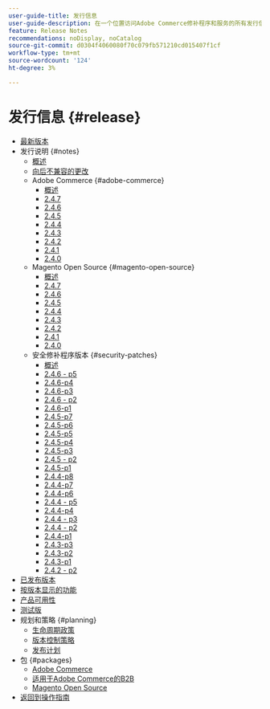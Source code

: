 ```yaml
---
user-guide-title: 发行信息
user-guide-description: 在一个位置访问Adobe Commerce修补程序和服务的所有发行信息。
feature: Release Notes
recommendations: noDisplay, noCatalog
source-git-commit: d0304f4060080f70c079fb571210cd015407f1cf
workflow-type: tm+mt
source-wordcount: '124'
ht-degree: 3%

---
```



# 发行信息 {#release}

- [最新版本](latest.md)
- 发行说明 {#notes}
   - [概述](release-notes/overview.md)
   - [向后不兼容的更改](backward-incompatible-changes.md)
   - Adobe Commerce {#adobe-commerce}
      - [概述](release-notes/commerce/overview.md)
      - [2.4.7](release-notes/commerce/2-4-7.md)
      - [2.4.6](release-notes/commerce/2-4-6.md)
      - [2.4.5](release-notes/commerce/2-4-5.md)
      - [2.4.4](release-notes/commerce/2-4-4.md)
      - [2.4.3](release-notes/commerce/2-4-3.md)
      - [2.4.2](release-notes/commerce/2-4-2.md)
      - [2.4.1](release-notes/commerce/2-4-1.md)
      - [2.4.0](release-notes/commerce/2-4-0.md)
   - Magento Open Source {#magento-open-source}
      - [概述](release-notes/open-source/overview.md)
      - [2.4.7](release-notes/open-source/2-4-7.md)
      - [2.4.6](release-notes/open-source/2-4-6.md)
      - [2.4.5](release-notes/open-source/2-4-5.md)
      - [2.4.4](release-notes/open-source/2-4-4.md)
      - [2.4.3](release-notes/open-source/2-4-3.md)
      - [2.4.2](release-notes/open-source/2-4-2.md)
      - [2.4.1](release-notes/open-source/2-4-1.md)
      - [2.4.0](release-notes/open-source/2-4-0.md)
   - 安全修补程序版本 {#security-patches}
      - [概述](release-notes/security/overview.md)
      - [2.4.6 - p5](release-notes/security/2-4-6-p5.md)
      - [2.4.6-p4](release-notes/security/2-4-6-p4.md)
      - [2.4.6-p3](release-notes/security/2-4-6-p3.md)
      - [2.4.6 - p2](release-notes/security/2-4-6-p2.md)
      - [2.4.6-p1](release-notes/security/2-4-6-p1.md)
      - [2.4.5-p7](release-notes/security/2-4-5-p7.md)
      - [2.4.5-p6](release-notes/security/2-4-5-p6.md)
      - [2.4.5-p5](release-notes/security/2-4-5-p5.md)
      - [2.4.5-p4](release-notes/security/2-4-5-p4.md)
      - [2.4.5-p3](release-notes/security/2-4-5-p3.md)
      - [2.4.5 - p2](release-notes/security/2-4-5-p2.md)
      - [2.4.5-p1](release-notes/security/2-4-5-p1.md)
      - [2.4.4-p8](release-notes/security/2-4-4-p8.md)
      - [2.4.4-p7](release-notes/security/2-4-4-p7.md)
      - [2.4.4-p6](release-notes/security/2-4-4-p6.md)
      - [2.4.4 - p5](release-notes/security/2-4-4-p5.md)
      - [2.4.4-p4](release-notes/security/2-4-4-p4.md)
      - [2.4.4 - p3](release-notes/security/2-4-4-p3.md)
      - [2.4.4 - p2](release-notes/security/2-4-4-p2.md)
      - [2.4.4-p1](release-notes/security/2-4-4-p1.md)
      - [2.4.3-p3](release-notes/security/2-4-3-p3.md)
      - [2.4.3-p2](release-notes/security/2-4-3-p2.md)
      - [2.4.3-p1](release-notes/security/2-4-3-p1.md)
      - [2.4.2 - p2](release-notes/security/2-4-2-p2.md)
- [已发布版本](versions.md)
- [按版本显示的功能](features.md)
- [产品可用性](product-availability.md)
- [测试版](beta.md)
- 规划和策略 {#planning}
   - [生命周期政策](lifecycle-policy.md)
   - [版本控制策略](versioning-policy.md)
   - [发布计划](schedule.md)
- 包 {#packages}
   - [Adobe Commerce](packages/adobe-commerce.md)
   - [适用于Adobe Commerce的B2B](packages/adobe-commerce-b2b.md)
   - [Magento Open Source](packages/magento-open-source.md)
- [返回到操作指南](https://experienceleague.adobe.com/docs/commerce-operations/operational-guides/home.html)
